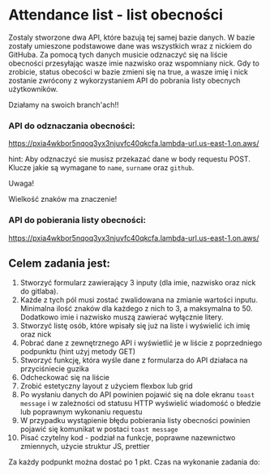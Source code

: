 # Attendance list - list obecności

Zostaly stworzone dwa API, które bazują tej samej bazie danych. W bazie zostały umieszone podstawowe dane was wszystkich wraz z nickiem do GitHuba. Za pomocą tych danych musicie odznaczyć się na liście obecności przesyłając wasze imie nazwisko oraz wspomniany nick. Gdy to zrobicie, status obecości w bazie zmieni się na true, a wasze imię i nick zostanie zwrócony z wykorzystaniem API do pobrania listy obecnych użytkowników.

Działamy na swoich branch'ach!!
### API do odznaczania obecności: 

https://pxia4wkbor5nqoq3yx3njuvfc40qkcfa.lambda-url.us-east-1.on.aws/

hint: Aby odznaczyć sie musisz przekazać dane w body requestu POST. Klucze jakie są wymagane to `name`, `surname` oraz `github`.

Uwaga!

Wielkość znaków ma znaczenie!

### API do pobierania listy obecności: 

https://pxia4wkbor5nqoq3yx3njuvfc40qkcfa.lambda-url.us-east-1.on.aws/


## Celem zadania jest:
1. Stworzyć formularz zawierający 3 inputy (dla imie, nazwisko oraz nick do gitlaba). 
2. Każde z tych pól musi zostać zwalidowana na zmianie wartości inputu. Minimalna ilość znaków dla każdego z nich to 3, a maksymalna to 50. Dodatkowo imie i nazwisko muszą zawierać wyłącznie litery.
3. Stworzyć listę osób, które wpisały się już na liste i wyświelić ich imię oraz nick
4. Pobrać dane z zewnętrznego API i wyświetlić je w liście z poprzedniego podpunktu (hint użyj metody GET)
5. Stworzyć funkcję, która wyśle dane z formularza do API działaca na przyciśniecie guzika
6. Odcheckować się na liście
7. Zrobić estetyczny layout z użyciem flexbox lub grid
8. Po wysłaniu danych do API powinien pojawić się na dole ekranu `toast message` i w zależności od statusu HTTP wyświelić wiadomość o błedzie lub poprawnym wykonaniu requestu
9. W przypadku wystąpienie błędu pobierania listy obecności powinien pojawić się komunikat w postaci `toast message`
10. Pisać czytelny kod - podział na funkcje, poprawne nazewnictwo zmiennych, użycie struktur JS, prettier

Za każdy podpunkt można dostać po 1 pkt. Czas na wykonanie zadania do: 